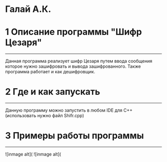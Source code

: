 # Галай А.К.

# 1 Описание программы "Шифр Цезаря"
___
 Данная программа реализует шифр Цезаря путем ввода сообщения которое нужно зашифровать и вывода зашифрованного.
 Также программа работает и как дешифровщик.
 
 # 2 Где и как запускать
 ___
 Данную программу можно запустить в любом IDE для C++(использовать нужно файл Shifr.cpp)
 
 # 3 Примеры работы программы
 ____
 ![inmage alt](
 ![inmage alt](
 
